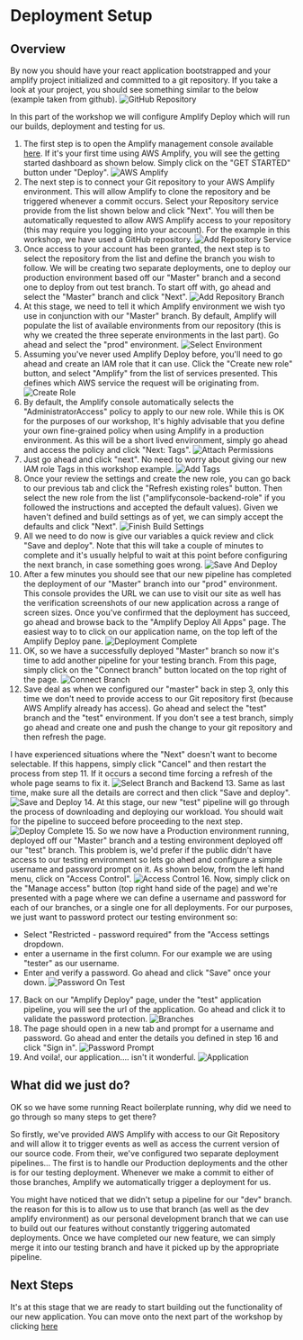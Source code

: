 # Deployment Setup #

## Overview
By now you should have your react application bootstrapped and your amplify project initialized and committed to a git repository. If you take a look at your project, you should see something similar to the below (example taken from github).
![GitHub Repository](/images/step2_0_coderepository.png)

In this part of the workshop we will configure Amplify Deploy which will run our builds, deployment and testing for us.

1. The first step is to open the Amplify management console available [here](https://console.aws.amazon.com/amplify/home?region=us-east-1#/). If it's your first time using AWS Amplify, you will see the getting started dashboard as shown below. Simply click on the "GET STARTED" button under "Deploy".
![AWS Amplify](/images/step2-1_AWS_Amplify.png)
2. The next step is to connect your Git repository to your AWS Amplify environment. This will allow Amplify to clone the repository and be triggered whenever a commit occurs. Select your Repository service provide from the list shown below and  click "Next". You will then be automatically requested to allow AWS Amplify access to your repository (this may require you logging into your account). For the example in this workshop, we have used a GitHub repository.
![Add Repository Service](/images/step2-2_Add_Repository_Service.png)
3. Once access to your account has been granted, the next step is to select the repository from the list and define the branch you wish to follow. We will be creating two separate deployments, one to deploy our production environment based off our "Master" branch and a second one to deploy from out test branch. To start off with, go ahead and select the "Master" branch and click "Next".
![Add Repository Branch](/images/step2-3_Add_Repository_Branch.png)
4. At this stage, we need to tell it which Amplify environment we wish tyo use in conjunction with our "Master" branch. By default, Amplify will populate the list of available environments from our repository (this is why we created the three seperate environments in the last part). Go ahead and select the "prod" environment.
![Select Environment](/images/step2-4_Select_environment.png)
5. Assuming you've never used Amplify Deploy before, you'll need to go ahead and create an IAM role that it can use. Click the "Create new role" button, and select "Amplify" from the list of services presented. This defines which AWS service the request will be originating from.
![Create Role](/images/step2-5-1_Create_Role.png)
6. By default, the Amplify console automatically selects the "AdministratorAccess" policy to apply to our new role. While this is OK for the purposes of our workshop, It's highly advisable that you define your own fine-grained policy when using Amplify in a production environment. As this will be a short lived environment, simply go ahead and access the policy and click "Next: Tags".
![Attach Permissions](/images/step2-5-2_attach_permissions.png)
7. Just go ahead and click "next". No need to worry about giving our new IAM role Tags in this workshop example.
![Add Tags](/images/step2-5-3_add_tags.png)
8. Once your review the settings and create the new role, you can go back to our previous tab and click the "Refresh existing roles" button. Then select the new role from the list ("amplifyconsole-backend-role" if you followed the instructions and accepted the default values). Given we haven't defined and build settings as of yet, we can simply accept the defaults and click "Next".
![Finish Build Settings](/images/step2-6_Finish_Build_Settings.png)
9. All we need to do now is give our variables a quick review and click "Save and deploy". Note that this will take a couple of minutes to complete and it's usually helpful to wait at this point before configuring the next branch, in case something goes wrong.
![Save And Deploy](/images/step2-7_save_and_deploy.png)
10. After a few minutes you should see that our new pipeline has completed the deployment of our "Master" branch into our "prod" environment. This console provides the URL we can use to visit our site as well has the verification screenshots of our new application across a range of screen sizes. Once you've confirmed that the deployment has succeed, go ahead and browse back to the "Amplify Deploy All Apps" page. The easiest way to to click on our application name, on the top left of the Amplify Deploy pane.
![Deployment Complete](/images/step2-8_deployment_complete.png)
11. OK, so we have a successfully deployed "Master" branch so now it's time to add another pipeline for your testing branch. From this page, simply click on the "Connect branch" button located on the top right of the page.
![Connect Branch](/images/step2-9-1_connect_branch.png)
12. Save deal as when we configured our "master" back in step 3, only this time we don't need to provide access to our Git repository first (because AWS Amplify already has access). Go ahead and select the "test" branch and the "test" environment. If you don't see a test branch, simply go ahead and create one and push the change to your git repository and then refresh the page.

I have experienced situations where the "Next" doesn't want to become selectable. If this happens, simply click "Cancel" and then restart the process from step 11. If it occurs a second time forcing a refresh of the whole page seams to fix it.
![Select Branch and Backend](/images/step2-9-2_Select_Branch_and_backend.png)
13. Same as last time, make sure all the details are correct and then click "Save and deploy". 
![Save and Deploy](/images/step2-9-3_save_and_deploy.png)
14. At this stage, our new "test" pipeline will go through the process of downloading and deploying our workload. You should wait for the pipeline to succeed before proceeding to the next step.
![Deploy Complete](/images/step2-9-4_deploy_complete.png)
15. So we now have a Production environment running, deployed off our "Master" branch and a testing environment deployed off our "test" branch. This problem is, we'd prefer if the public didn't have access to our testing environment so lets go ahed and configure a simple username and password prompt on it. As shown below, from the left hand menu, click on "Access Control".
![Access Control](/images/step2-10_Access_Control.png)
16. Now, simply click on the "Manage access" button (top right hand side of the page) and we're presented with a page where we can define a username and password for each of our branches, or a single one for all deployments. For our purposes, we just want to password protect our testing environment so:
* Select "Restricted - password required" from the "Access settings dropdown.
* enter a username in the first column. For our example we are using "tester" as our username.
* Enter and verify a password.
Go ahead and click "Save" once your down.
![Password On Test](/images/step2-11_Password_on_Test.png)
17. Back on our "Amplify Deploy" page, under the "test" application pipeline, you will see the url of the application. Go ahead and click it to validate the password protection.
![Branches](/images/step2-12_branches.png)
18. The page should open in a new tab and prompt for a username and password. Go ahead and enter the details you defined in step 16 and click "Sign in".
![Password Prompt](/images/step2-13_password_prompt.png)
19. And voila!, our application.... isn't it wonderful.
![Application](/images/step2-14_application.png)

## What did we just do?
OK so we have some running React boilerplate running, why did we need to go through so many steps to get there? 

So firstly, we've provided AWS Amplify with access to our Git Repository and will allow it to trigger events as well as access the current version of our source code. From their, we've configured two separate deployment pipelines... The first is to handle our Production deployments and the other is for our testing deployment. Whenever we make a commit to either of those branches, Amplify we automatically trigger a deployment for us.

You might have noticed that we didn't setup a pipeline for our "dev" branch. the reason for this is to allow us to use that branch (as well as the dev amplify environment) as our personal development branch that we can use to build out our features without constantly triggering automated deployments. Once we have completed our new feature, we can simply merge it into our testing branch and have it picked up by the appropriate pipeline.

## Next Steps
It's at this stage that we are ready to start building out the functionality of our new application. You can move onto the next part of the workshop by clicking [here](/ApplicationDevelopment.md)